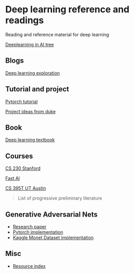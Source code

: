 # Deep learning reference and readings
Reading and reference material for deep learning

[Deeplearning in AI tree](https://coggle.it/diagram/W72Md-O61TiNmYAX/t/subdomains-of-ai)


## Blogs

[Deep learning exploration](http://christinemcleavey.com/)


## Tutorial and project

[Pytorch tutorial](https://pytorch.org/tutorials/beginner/deep_learning_60min_blitz.html)

[Project ideas from duke](https://github.com/inkawhich/intro-deep-learning)

## Book

[Deep learning textbook](http://www.deeplearningbook.org/)

## Courses 

[CS 230 Stanford](https://cs230.stanford.edu/lecture/)

[Fast AI](https://course.fast.ai/)

[CS 395T UT Austin](http://www.philkr.net/cs395t/)

> List of progressive preliminary literature 
 



## Generative Adversarial Nets

* [Research paper](https://papers.nips.cc/paper/5423-generative-adversarial-nets.pdf)
* [Pytorch implementation](https://pytorch.org/tutorials/beginner/dcgan_faces_tutorial.html)
* [Kaggle Monet Dataset implementation](https://www.kaggle.com/amyjang/monet-cyclegan-tutorial)

## Misc 

* [Resource index](http://christinemcleavey.com/learning-about-deep-learning/) 
